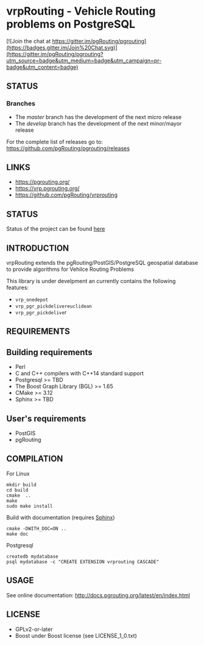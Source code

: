 # vrpRouting - Vehicle Routing problems on PostgreSQL

[![Join the chat at https://gitter.im/pgRouting/pgrouting](https://badges.gitter.im/Join%20Chat.svg)](https://gitter.im/pgRouting/pgrouting?utm_source=badge&utm_medium=badge&utm_campaign=pr-badge&utm_content=badge)

## STATUS

### Branches

* The *master* branch has the development of the next micro release
* The *develop* branch has the development of the next minor/mayor release

For the complete list of releases go to:
https://github.com/pgRouting/pgrouting/releases


## LINKS

* https://pgrouting.org/
* https://vrp.pgrouting.org/
* https://github.com/pgRouting/vrprouting

## STATUS

Status of the project can be found [here](https://github.com/pgRouting/vrprouting/wiki#status)


## INTRODUCTION

vrpRouting extends the pgRouting/PostGIS/PostgreSQL geospatial database to provide algorithms for Vehilce Routing Problems

This library is under develpment an currently contains the following features:

* `vrp_onedepot`
* `vrp_pgr_pickdelivereuclidean`
* `vrp_pgr_pickdelive`r

## REQUIREMENTS

Building requirements
--------------------
* Perl
* C and C++ compilers with C++14 standard support
* Postgresql >= TBD
* The Boost Graph Library (BGL) >= 1.65
* CMake >= 3.12
* Sphinx >= TBD


User's requirements
--------------------

* PostGIS
* pgRouting

## COMPILATION

For Linux

	mkdir build
	cd build
	cmake  ..
	make
	sudo make install

Build with documentation (requires [Sphinx](http://sphinx-doc.org/))

	cmake -DWITH_DOC=ON ..
    make doc

Postgresql

	createdb mydatabase
	psql mydatabase -c "CREATE EXTENSION vrprouting CASCADE"

## USAGE

See online documentation: http://docs.pgrouting.org/latest/en/index.html

## LICENSE

* GPLv2-or-later
* Boost under Boost license (see LICENSE_1_0.txt)


